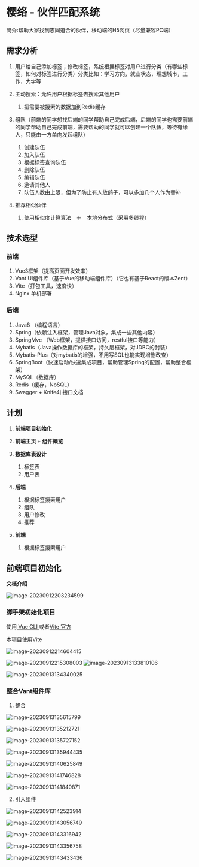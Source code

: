 # 樱络 - 伙伴匹配系统

简介:帮助大家找到志同道合的伙伴，移动端的H5网页（尽量兼容PC端）

## 需求分析

1. 用户给自己添加标签；修改标签，系统根据标签对用户进行分类（有哪些标签，如何对标签进行分类）分类比如：学习方向，就业状态，理想城市，工作，大学等
2. 主动搜索：允许用户根据标签去搜索其他用户
   1. 把需要被搜索的数据加到Redis缓存

3. 组队（前端的同学想找后端的同学帮助自己完成后端，后端的同学也需要前端的同学帮助自己完成前端，需要帮助的同学就可以创建一个队伍，等待有缘人，只能由一方单向发起组队）
   1. 创建队伍
   2. 加入队伍
   3. 根据标签查询队伍
   4. 删除队伍
   5. 编辑队伍
   6. 邀请其他人
   7. 队伍人数由上限，但为了防止有人放鸽子，可以多加几个人作为替补

4. 推荐相似伙伴
   1. 使用相似度计算算法　＋　本地分布式（采用多线程）


## 技术选型

### 前端

1. Vue3框架（提高页面开发效率）
2. Vant UI组件库（基于Vue的移动端组件库）（它也有基于React的版本Zent）
3. Vite（打包工具，速度快）
4. Nginx 单机部署

### 后端

1. Java8 （编程语言）
2. Spring（依赖注入框架，管理Java对象，集成一些其他内容） 
3. SpringMvc （Web框架，提供接口访问，restful接口等能力）
4. Mybatis（Java操作数据库的框架，持久层框架，对JDBC的封装） 
5. Mybatis-Plus（对mybatis的增强，不用写SQL也能实现增删改查） 
6. SpringBoot（快速启动/快速集成项目，帮助管理Spring的配置，帮助整合框架） 
7. MySQL（数据库）
8. Redis（缓存，NoSQL）
9. Swagger + Knife4j 接口文档



## 计划

1. **前端项目初始化**
2. **前端主页 + 组件概览**

2. **数据库表设计**
   1. 标签表
   2. 用户表
3. **后端**
   1. 根据标签搜索用户
   2. 组队
   3. 用户修改
   4. 推荐
4. **前端**
   1. 根据标签搜索用户





## 前端项目初始化

**文档介绍**

![image-20230912203234599](assets/image-20230912203234599.png)

### 脚手架初始化项目

使用[ Vue CLI ](https://cli.vuejs.org/zh/)或者[Vite 官方](https://cn.vitejs.dev/guide/)

本项目使用Vite

![image-20230912214604415](assets/image-20230912214604415.png)

![image-20230912215308003](assets/image-20230912215308003.png) ![image-20230913133810106](assets/image-20230913133810106.png)

![image-20230913134340025](assets/image-20230913134340025.png)

### 整合Vant组件库

1. 整合

![image-20230913135615799](assets/image-20230913135615799.png)

![image-20230913135212721](assets/image-20230913135212721.png)

![image-20230913135727152](assets/image-20230913135727152.png)

![image-20230913135944435](assets/image-20230913135944435.png)

![image-20230913140625849](assets/image-20230913140625849.png)

![image-20230913141746828](assets/image-20230913141746828.png)

![image-20230913141840871](assets/image-20230913141840871.png)

2. 引入组件

![image-20230913142523914](assets/image-20230913142523914.png)

![image-20230913143056749](assets/image-20230913143056749.png)

![image-20230913143316942](assets/image-20230913143316942.png)

![image-20230913143356758](assets/image-20230913143356758.png)

![image-20230913143433436](assets/image-20230913143433436.png)
